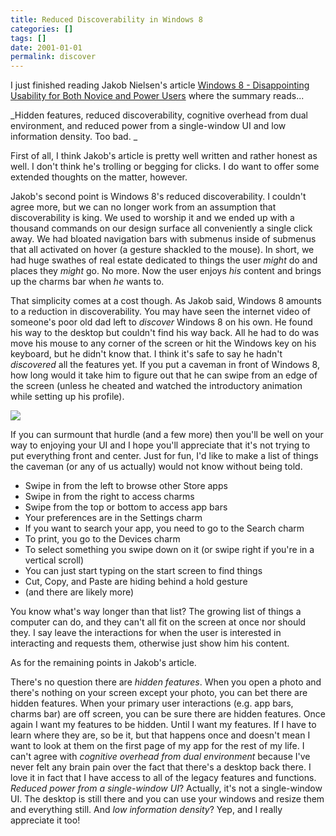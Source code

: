 ```yaml
---
title: Reduced Discoverability in Windows 8
categories: []
tags: []
date: 2001-01-01
permalink: discover
---
```


I just finished reading Jakob Nielsen&#39;s article [Windows 8 - Disappointing Usability for Both Novice and Power Users](http://www.useit.com/alertbox/windows-8.html) where the summary reads...
<!-- xmore -->

_Hidden features, reduced discoverability, cognitive overhead from dual environment, and reduced power from a single-window UI and low information density. Too bad. _

First of all, I think Jakob&#39;s article is pretty well written and rather honest as well. I don&#39;t think he&#39;s trolling or begging for clicks. I do want to offer some extended thoughts on the matter, however.

Jakob&#39;s second point is Windows 8&#39;s reduced discoverability. I couldn&#39;t agree more, but we can no longer work from an assumption that discoverability is king. We used to worship it and we ended up with a thousand commands on our design surface all conveniently a single click away. We had bloated navigation bars with submenus inside of submenus that all activated on hover (a gesture shackled to the mouse). In short, we had huge swathes of real estate dedicated to things the user _might_ do and places they _might_ go. No more. Now the user enjoys _his_ content and brings up the charms bar when _he_ wants to.

That simplicity comes at a cost though. As Jakob said, Windows 8 amounts to a reduction in discoverability. You may have seen the internet video of someone&#39;s poor old dad left to _discover_ Windows 8 on his own. He found his way to the desktop but couldn&#39;t find his way back. All he had to do was move his mouse to any corner of the screen or hit the Windows key on his keyboard, but he didn&#39;t know that. I think it&#39;s safe to say he hadn&#39;t _discovered_ all the features yet. If you put a caveman in front of Windows 8, how long would it take him to figure out that he can swipe from an edge of the screen (unless he cheated and watched the introductory animation while setting up his profile).

![](/files/discover_01.png)

If you can surmount that hurdle (and a few more) then you&#39;ll be well on your way to enjoying your UI and I hope you&#39;ll appreciate that it&#39;s not trying to put everything front and center. Just for fun, I&#39;d like to make a list of things the caveman (or any of us actually) would not know without being told.

*   Swipe in from the left to browse other Store apps
*   Swipe in from the right to access charms
*   Swipe from the top or bottom to access app bars
*   Your preferences are in the Settings charm
*   If you want to search your app, you need to go to the Search charm
*   To print, you go to the Devices charm
*   To select something you swipe down on it (or swipe right if you&#39;re in a vertical scroll)
*   You can just start typing on the start screen to find things
*   Cut, Copy, and Paste are hiding behind a hold gesture
*   (and there are likely more)

You know what&#39;s way longer than that list? The growing list of things a computer can do, and they can&#39;t all fit on the screen at once nor should they. I say leave the interactions for when the user is interested in interacting and requests them, otherwise just show him his content.

As for the remaining points in Jakob&#39;s article.

There&#39;s no question there are _hidden features_. When you open a photo and there&#39;s nothing on your screen except your photo, you can bet there are hidden features. When your primary user interactions (e.g. app bars, charms bar) are off screen, you can be sure there are hidden features. Once again I want my features to be hidden. Until I want my features. If I have to learn where they are, so be it, but that happens once and doesn&#39;t mean I want to look at them on the first page of my app for the rest of my life. I can&#39;t agree with _cognitive overhead from dual environment_ because I&#39;ve never felt any brain pain over the fact that there&#39;s a desktop back there. I love it in fact that I have access to all of the legacy features and functions. _Reduced power from a single-window UI_? Actually, it&#39;s not a single-window UI. The desktop is still there and you can use your windows and resize them and everything still. And _low information density_? Yep, and I really appreciate it too!